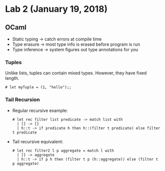 # Lab 2 (January 19, 2018)
## OCaml
* Static typing -> catch errors at compile time
* Type erasure -> most type info is erased before program is run
* Type inference -> system figures out type annotations for you
### Tuples
Unlike lists, tuples can contain mixed types. However, they have fixed length.
```
# let myTuple = (1, "hello");;
```
### Tail Recursion
* Regular recursive example:
  ```
  # let rec filter list predicate -> match list with
    | [] -> []
    | h::t -> if predicate h then h::(filter t predicate) else filter t predicate
  ```
* Tail recursive equivalent:
  ```
  # let rec filter2 l p aggregate = match l with
    | [] -> aggregate
    | h::t -> if p h then (filter t p (h::aggregate)) else (filter t p aggregate)
  ```
